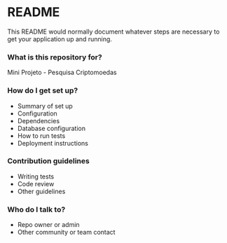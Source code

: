 # README #

This README would normally document whatever steps are necessary to get your application up and running.

### What is this repository for? ###

Mini Projeto - Pesquisa Criptomoedas

### How do I get set up? ###

* Summary of set up
* Configuration
* Dependencies
* Database configuration
* How to run tests
* Deployment instructions

### Contribution guidelines ###

* Writing tests
* Code review
* Other guidelines

### Who do I talk to? ###

* Repo owner or admin
* Other community or team contact
